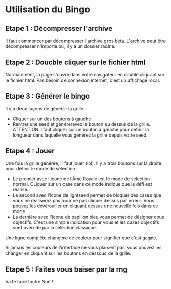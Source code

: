 # Utilisation du Bingo

## Etape 1 : Décompresser l'archive

Il faut commencer par décompresser l'archive gros béta.
L'archive peut être décompresser n'importe où, il y a un dossier racine.

## Etape 2 : Doucble cliquer sur le fichier html

Normalement, la page s'ouvre dans votre navigateur en double cliquant sur le fichier html. Pas besoin de connexion internet, c'est un affichage local.

## Etape 3 : Générer le bingo

Il y a deux façons de générer la grille :

- Cliquer sur un des boutons à gauche
- Rentrer une seed et généreravec le bouton au dessus de la grille. ATTENTION il faut cliquer sur un bouton à gauche pour définir la longueur dans laquelle vous générez la grille depuis votre seed.

## Etape 4 : Jouer

Une fois la grille générée, il faut jouer (lol).
Il y a trois boutons sur la droite pour définir le mode de sélection :

- Le premier avec l'icone de l'Âme Royale est le mode de sélection normal. CLiquer sur un case dans ce mode indique que le défi est réalisé.
- Le second avec l'icone de lightseed permet de bloquer des cases que vous ne réaliserez pas pour ne pas cliquer dessus par erreur. Vous pouvez les dévérouiller en cliquant dessus une nouvelle fois dans ce mode.
- La dernière avec l'icone de papillon bleu vous permet de désigner cous objectifs. C'est une simple indication pour vous et les cases objectifs sont override par la séléction classique.

Une ligne complète changera de couleur pour signifier que c'est gagné.

Si jamais les couleurs de l'interface ne vous plaisent pas, vous pouvez les changer en cliquant sur les boutons en dessous de la grille.

## Etape 5 : Faites vous baiser par la rng

Va te faire foutre Noé !
